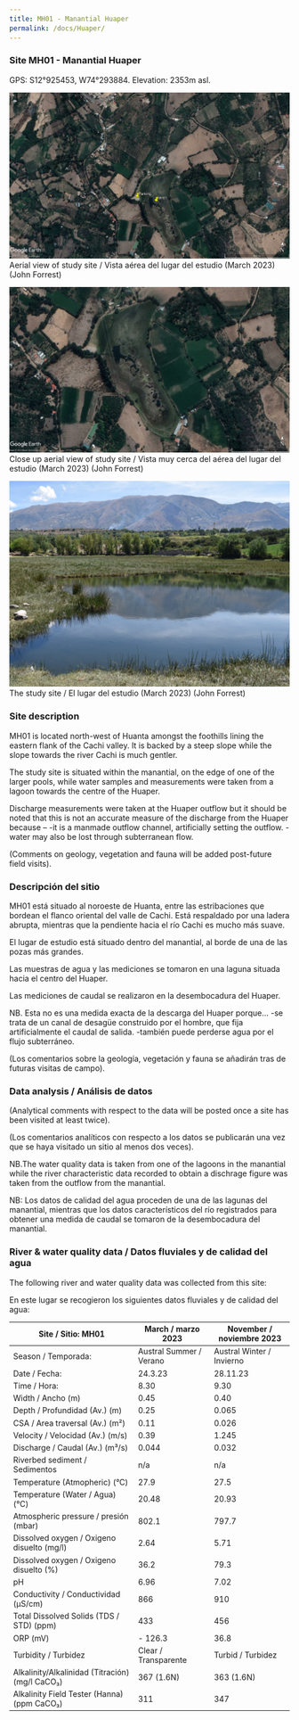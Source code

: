 ```yaml
---
title: MH01 - Manantial Huaper
permalink: /docs/Huaper/
---
```



### Site MH01 - Manantial Huaper

GPS:  S12°925453, W74°293884. 
Elevation:  2353m asl.


![Huaper](/assets/sites/ManantialHuaper1.jpg)
Aerial view of study site / Vista aérea del lugar del estudio (March 2023) (John Forrest)


![Huaper](/assets/sites/ManantialHuaper.jpg)
Close up aerial view of study site / Vista muy cerca del aérea del lugar del estudio (March 2023) (John Forrest)


![Huaper](/assets/sites/Huaper.JPG)
The study site / El lugar del estudio (March 2023) (John Forrest)



### Site description

MH01 is located north-west of Huanta amongst the foothills lining the eastern flank of the Cachi valley. It is backed by a steep slope while the slope towards the river Cachi is much gentler.

The study site is situated within the manantial, on the edge of one of the larger pools, while water samples and measurements were taken from a lagoon towards the centre of the Huaper. 

Discharge measurements were taken at the Huaper outflow but it should be noted that this is not an accurate measure of the discharge from the Huaper because –
-it is a manmade outflow channel, artificially setting the outflow.
-water may also be lost through subterranean flow.

(Comments on geology, vegetation and fauna will be added post-future field visits).

### Descripción del sitio

MH01 está situado al noroeste de Huanta, entre las estribaciones que bordean el flanco oriental del valle de Cachi. Está respaldado por una ladera abrupta, mientras que la pendiente hacia el río Cachi es mucho más suave.

El lugar de estudio está situado dentro del manantial, al borde de una de las pozas más grandes.

Las muestras de agua y las mediciones se tomaron en una laguna situada hacia el centro del Huaper.

Las mediciones de caudal se realizaron en la desembocadura del Huaper.

NB. Esta no es una medida exacta de la descarga del Huaper porque...
-se trata de un canal de desagüe construido por el hombre, que fija artificialmente el caudal de salida.
-también puede perderse agua por el flujo subterráneo.

(Los comentarios sobre la geología, vegetación y fauna se añadirán tras de futuras visitas de campo).


### Data analysis / Análisis de datos

(Analytical comments with respect to the data will be posted once a site has been visited at least twice).

(Los comentarios analíticos con respecto a los datos se publicarán una vez que se haya visitado un sitio al menos dos veces).

NB.The water quality data is taken from one of the lagoons in the manantial while the river characteristic data recorded to obtain a dischrage figure was taken from the outflow from the manantial.

NB: Los datos de calidad del agua proceden de una de las lagunas del manantial, mientras que los datos característicos del río registrados para obtener una medida de caudal se tomaron de la desembocadura del manantial.

### River & water quality data / Datos fluviales y de calidad del agua

The following river and water quality data was collected from this site:

En este lugar se recogieron los siguientes datos fluviales y de calidad del agua:

|     Site / Sitio: MH01                                   |     March / marzo 2023         |     November / noviembre 2023    |
|----------------------------------------------------------|--------------------------------|----------------------------------|
|     Season / Temporada:                                  |     Austral Summer / Verano    |     Austral Winter / Invierno    |
|     Date / Fecha:                                        |     24.3.23                    |     28.11.23                     |
|     Time / Hora:                                         |     8.30                       |     9.30                         |
|     Width / Ancho (m)                                    |     0.45                       |     0.40                         |
|     Depth / Profundidad (Av.) (m)                        |     0.25                       |     0.065                        |
|     CSA / Area traversal (Av.) (m²)                      |     0.11                       |     0.026                        |
|     Velocity / Velocidad  (Av.) (m/s)                    |     0.39                       |     1.245                        |
|     Discharge / Caudal (Av.) (m³/s)                      |     0.044                      |     0.032                        |
|     Riverbed sediment / Sedimentos                       |     n/a                        |     n/a                          |
|     Temperature (Atmopheric) (°C)                        |     27.9                       |     27.5                         |
|     Temperature (Water / Agua) (°C)                      |     20.48                      |     20.93                        |
|     Atmospheric pressure / presión (mbar)                |     802.1                      |     797.7                        |
|     Dissolved oxygen /   Oxigeno disuelto (mg/l)         |     2.64                       |     5.71                         |
|     Dissolved oxygen / Oxigeno disuelto (%)              |     36.2                       |     79.3                         |
|     pH                                                   |     6.96                       |     7.02                         |
|     Conductivity / Conductividad (µS/cm)                 |     866                        |     910                          |
|     Total Dissolved Solids (TDS / STD) (ppm)             |     433                        |     456                          |
|     ORP (mV)                                             |     - 126.3                    |     36.8                         |
|     Turbidity / Turbidez                                 |     Clear /  Transparente      |     Turbid / Turbidez            |
|     Alkalinity/Alkalinidad (Titración) (mg/l CaCO₃)      |     367 (1.6N)                 |     363 (1.6N)                   |
|     Alkalinity Field Tester (Hanna) (ppm CaCO₃)          |     311                        |     347                          |

